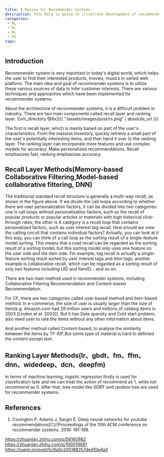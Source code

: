 ```yaml
---
title: A Review for Recommender Systems
description: This bolg is going to illustrate development of recommender system in industry.
categories:
 - ML
 - DL
 - RL
 - RS
tags:
---
```


## Introduction
Recommender system is very important in today's digital world, which helps the user to find their interested products, movies, musics in varied web platform. The main idea and goal of recommender systems is to utilize these various sources of data to infer customer interests. There are various techniques and approaches which have been implemented for recommender systems. 

About the architecture of recommender systems, it is a difficult problem in industry. There are two main components called recall layer and ranking layer. 
![vm_directory @8x]({{ "/assets/images/post/rs.png" | absolute_url }})

The first is recall layer, which is mainly based on part of the user's characteristics. From the massive inventory, quickly retrieve a small part of the user's potentially interesting items, and then hand it over to the ranking layer. The ranking layer can incorporate more features and use complex models for accuracy. Make personalized recommendations. Recall emphasizes fast, ranking emphasizes accuracy.

## Recall Layer Methods(Memory-based Collaborative Filtering,Model-based collaborative filtering, DNN)

The traditional standard recall structure is generally a multi-way recall, as shown in the figure above. If we divide the call loops according to whether there are user personalization factors, it can be divided into two categories: one is call loops without personalization factors, such as the recall of popular products or popular articles or materials with high historical click-through rates; the other is A category is a recall loop that contains personalized factors, such as user interest tag recall. How should we view the calling circuit that contains individual factors? Actually, you can look at it this way, you can think of a call loop as the sorting result of a single-feature model sorting. This means that a road recall can be regarded as the sorting result of a sorting model, but this sorting model only uses one feature on the user side and the item side. For example, tag recall is actually a single-feature sorting result sorted by user interest tags and item tags; another example is collaborative recall, which can be regarded as a sorting result of only two features including UID and ItemID... and so on.

There are two main method used in recommender systems, including Collaborative Filtering Recommendation and Content-based Recommendation. 

For CF, there are two categories called user-based method and item-based method. In e-commerce, the size of user is usually larger than the size of item(e.g. Amazon.com had 29 million users and millions of catalog items in 2003 [Linden et al. 2003]). But it has Data sparsity and Cold start problem, also need user to rate the items without any other information about items. 

And another method called Content-based, to analyse the similarity between the items by TF-IDF.But some type of material is hard to definied the content except text.

## Ranking Layer Methods(lr、gbdt、fm、ffm、dnn、widedeep、dcn、deepfm)

In terms of machine learning, logistic regression firstly is used for classfication task and we can treat the action of recommend as 1, while not recommend as 0. After that, tree model like GDBT and random tree are used for recommender systems.

## References
1. Covington P, Adams J, Sargin E. Deep neural networks for youtube recommendations[C]//Proceedings of the 10th ACM conference on recommender systems. 2016: 191-198.

https://zhuanlan.zhihu.com/p/58160982
https://zhuanlan.zhihu.com/p/100019681
https://juejin.im/post/5c8a0c205188257ded10e4a0


